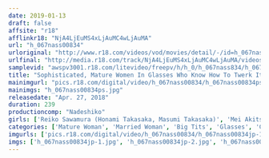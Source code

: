 ```yaml
---
date: 2019-01-13
draft: false
affsite: "r18"
afflinkr18: "NjA4LjEuMS4xLjAuMC4wLjAuMA"
url: "h_067nass00834"
urloriginal: "http://www.r18.com/videos/vod/movies/detail/-/id=h_067nass00834"
urlfinal: "http://media.r18.com/track/NjA4LjEuMS4xLjAuMC4wLjAuMA/videos/vod/movies/detail/-/id=h_067nass00834"
samplevid: "awspv3001.r18.com/litevideo/freepv/h/h_0/h_067nass834/h_067nass834_dmb_w.mp4"
title: "Sophisticated, Mature Women In Glasses Who Know How To Twerk It Nasty"
mainimgurl: "pics.r18.com/digital/video/h_067nass00834/h_067nass00834ps.jpg"
mainimgs: "h_067nass00834ps.jpg"
releasedate: "Apr. 27, 2018"
duration: 239
productioncomp: "Nadeshiko"
girls: ['Reiko Sawamura (Honami Takasaka, Masumi Takasaka)', 'Mei Akitsuna', 'Yukino Shindo', 'Sumire Takaoka', 'Minako Kirishima', 'Aki Sasaki', 'Arisa Hanyu', 'Karen Minegishi']
categories: ['Mature Woman', 'Married Woman', 'Big Tits', 'Glasses', 'Compilation', 'Over 4 Hours', 'Hi-Def']
imgurls: ['pics.r18.com/digital/video/h_067nass00834/h_067nass00834jp-1.jpg', 'pics.r18.com/digital/video/h_067nass00834/h_067nass00834jp-2.jpg', 'pics.r18.com/digital/video/h_067nass00834/h_067nass00834jp-3.jpg', 'pics.r18.com/digital/video/h_067nass00834/h_067nass00834jp-4.jpg', 'pics.r18.com/digital/video/h_067nass00834/h_067nass00834jp-5.jpg', 'pics.r18.com/digital/video/h_067nass00834/h_067nass00834jp-6.jpg', 'pics.r18.com/digital/video/h_067nass00834/h_067nass00834jp-7.jpg', 'pics.r18.com/digital/video/h_067nass00834/h_067nass00834jp-8.jpg', 'pics.r18.com/digital/video/h_067nass00834/h_067nass00834jp-9.jpg', 'pics.r18.com/digital/video/h_067nass00834/h_067nass00834jp-10.jpg', 'pics.r18.com/digital/video/h_067nass00834/h_067nass00834jp-11.jpg', 'pics.r18.com/digital/video/h_067nass00834/h_067nass00834jp-12.jpg', 'pics.r18.com/digital/video/h_067nass00834/h_067nass00834jp-13.jpg', 'pics.r18.com/digital/video/h_067nass00834/h_067nass00834jp-14.jpg', 'pics.r18.com/digital/video/h_067nass00834/h_067nass00834jp-15.jpg', 'pics.r18.com/digital/video/h_067nass00834/h_067nass00834jp-16.jpg', 'pics.r18.com/digital/video/h_067nass00834/h_067nass00834jp-17.jpg', 'pics.r18.com/digital/video/h_067nass00834/h_067nass00834jp-18.jpg', 'pics.r18.com/digital/video/h_067nass00834/h_067nass00834jp-19.jpg', 'pics.r18.com/digital/video/h_067nass00834/h_067nass00834jp-20.jpg']
imgs: ['h_067nass00834jp-1.jpg', 'h_067nass00834jp-2.jpg', 'h_067nass00834jp-3.jpg', 'h_067nass00834jp-4.jpg', 'h_067nass00834jp-5.jpg', 'h_067nass00834jp-6.jpg', 'h_067nass00834jp-7.jpg', 'h_067nass00834jp-8.jpg', 'h_067nass00834jp-9.jpg', 'h_067nass00834jp-10.jpg', 'h_067nass00834jp-11.jpg', 'h_067nass00834jp-12.jpg', 'h_067nass00834jp-13.jpg', 'h_067nass00834jp-14.jpg', 'h_067nass00834jp-15.jpg', 'h_067nass00834jp-16.jpg', 'h_067nass00834jp-17.jpg', 'h_067nass00834jp-18.jpg', 'h_067nass00834jp-19.jpg', 'h_067nass00834jp-20.jpg']
---
```

